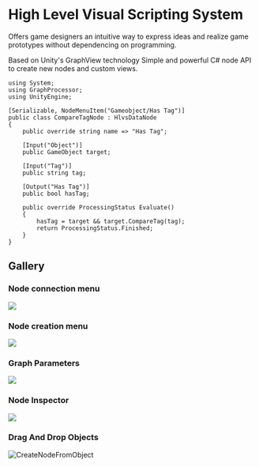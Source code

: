 # High Level Visual Scripting System
Offers game designers an intuitive way to express ideas and realize game prototypes without dependencing on programming. 

Based on Unity's GraphView technology
Simple and powerful C# node API to create new nodes and custom views.

```CSharp
using System;
using GraphProcessor;
using UnityEngine;

[Serializable, NodeMenuItem("Gameobject/Has Tag")]
public class CompareTagNode : HlvsDataNode
{
    public override string name => "Has Tag";

    [Input("Object")]
    public GameObject target;

    [Input("Tag")]
    public string tag;

    [Output("Has Tag")]
    public bool hasTag;

    public override ProcessingStatus Evaluate()
    {
        hasTag = target && target.CompareTag(tag);
        return ProcessingStatus.Finished;
    }
}
```

## Gallery


### Node connection menu
![](https://user-images.githubusercontent.com/6877923/89330117-12f67d80-d690-11ea-9b62-f878b86b8342.gif)

### Node creation menu
![](https://user-images.githubusercontent.com/6877923/58935811-893adf80-876e-11e9-9f69-69ce51a432b8.png)

### Graph Parameters
![](https://user-images.githubusercontent.com/6877923/90035202-d6470980-dcc1-11ea-92e0-a754820bdc55.png)

### Node Inspector
![](https://user-images.githubusercontent.com/6877923/87306684-ac5ec380-c518-11ea-9346-1ed47e8cd016.gif)


### Drag And Drop Objects
![CreateNodeFromObject](https://user-images.githubusercontent.com/6877923/110240003-20d3f000-7f4a-11eb-8adc-e52340945b74.gif)
